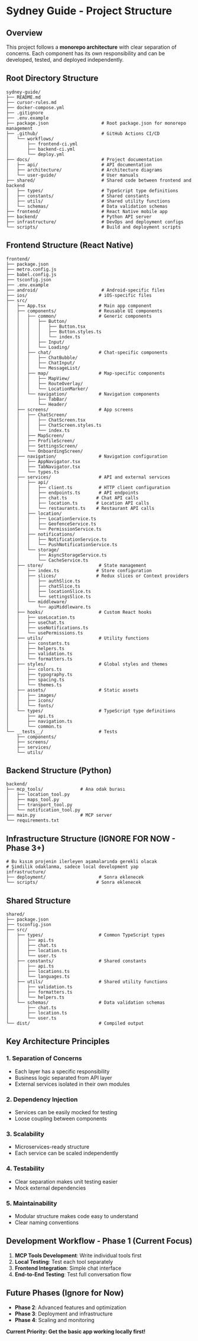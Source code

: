 # Sydney Guide - Project Structure

## Overview

This project follows a **monorepo architecture** with clear separation of concerns. Each component has its own responsibility and can be developed, tested, and deployed independently.

## Root Directory Structure

```
sydney-guide/
├── README.md
├── cursor-rules.md
├── docker-compose.yml
├── .gitignore
├── .env.example
├── package.json                    # Root package.json for monorepo management
├── .github/                        # GitHub Actions CI/CD
│   └── workflows/
│       ├── frontend-ci.yml
│       ├── backend-ci.yml
│       └── deploy.yml
├── docs/                           # Project documentation
│   ├── api/                        # API documentation
│   ├── architecture/               # Architecture diagrams
│   └── user-guide/                 # User manuals
├── shared/                         # Shared code between frontend and backend
│   ├── types/                      # TypeScript type definitions
│   ├── constants/                  # Shared constants
│   ├── utils/                      # Shared utility functions
│   └── schemas/                    # Data validation schemas
├── frontend/                       # React Native mobile app
├── backend/                        # Python API server
├── infrastructure/                 # DevOps and deployment configs
└── scripts/                        # Build and deployment scripts
```

## Frontend Structure (React Native)

```
frontend/
├── package.json
├── metro.config.js
├── babel.config.js
├── tsconfig.json
├── .env.example
├── android/                        # Android-specific files
├── ios/                           # iOS-specific files
├── src/
│   ├── App.tsx                    # Main app component
│   ├── components/                # Reusable UI components
│   │   ├── common/                # Generic components
│   │   │   ├── Button/
│   │   │   │   ├── Button.tsx
│   │   │   │   ├── Button.styles.ts
│   │   │   │   └── index.ts
│   │   │   ├── Input/
│   │   │   └── Loading/
│   │   ├── chat/                  # Chat-specific components
│   │   │   ├── ChatBubble/
│   │   │   ├── ChatInput/
│   │   │   └── MessageList/
│   │   ├── map/                   # Map-specific components
│   │   │   ├── MapView/
│   │   │   ├── RouteOverlay/
│   │   │   └── LocationMarker/
│   │   └── navigation/            # Navigation components
│   │       ├── TabBar/
│   │       └── Header/
│   ├── screens/                   # App screens
│   │   ├── ChatScreen/
│   │   │   ├── ChatScreen.tsx
│   │   │   ├── ChatScreen.styles.ts
│   │   │   └── index.ts
│   │   ├── MapScreen/
│   │   ├── ProfileScreen/
│   │   ├── SettingsScreen/
│   │   └── OnboardingScreen/
│   ├── navigation/                # Navigation configuration
│   │   ├── AppNavigator.tsx
│   │   ├── TabNavigator.tsx
│   │   └── types.ts
│   ├── services/                  # API and external services
│   │   ├── api/
│   │   │   ├── client.ts          # HTTP client configuration
│   │   │   ├── endpoints.ts       # API endpoints
│   │   │   ├── chat.ts           # Chat API calls
│   │   │   ├── location.ts       # Location API calls
│   │   │   └── restaurants.ts    # Restaurant API calls
│   │   ├── location/
│   │   │   ├── LocationService.ts
│   │   │   ├── GeofenceService.ts
│   │   │   └── PermissionService.ts
│   │   ├── notifications/
│   │   │   ├── NotificationService.ts
│   │   │   └── PushNotificationService.ts
│   │   └── storage/
│   │       ├── AsyncStorageService.ts
│   │       └── CacheService.ts
│   ├── store/                     # State management
│   │   ├── index.ts              # Store configuration
│   │   ├── slices/               # Redux slices or Context providers
│   │   │   ├── authSlice.ts
│   │   │   ├── chatSlice.ts
│   │   │   ├── locationSlice.ts
│   │   │   └── settingsSlice.ts
│   │   └── middleware/
│   │       └── apiMiddleware.ts
│   ├── hooks/                     # Custom React hooks
│   │   ├── useLocation.ts
│   │   ├── useChat.ts
│   │   ├── useNotifications.ts
│   │   └── usePermissions.ts
│   ├── utils/                     # Utility functions
│   │   ├── constants.ts
│   │   ├── helpers.ts
│   │   ├── validation.ts
│   │   └── formatters.ts
│   ├── styles/                    # Global styles and themes
│   │   ├── colors.ts
│   │   ├── typography.ts
│   │   ├── spacing.ts
│   │   └── themes.ts
│   ├── assets/                    # Static assets
│   │   ├── images/
│   │   ├── icons/
│   │   └── fonts/
│   └── types/                     # TypeScript type definitions
│       ├── api.ts
│       ├── navigation.ts
│       └── common.ts
└── __tests__/                     # Tests
    ├── components/
    ├── screens/
    ├── services/
    └── utils/
```

## Backend Structure (Python)

```
backend/
├── mcp_tools/              # Ana odak burası
│   ├── location_tool.py
│   ├── maps_tool.py
│   ├── transport_tool.py
│   └── notification_tool.py
├── main.py                 # MCP server
└── requirements.txt
```

## Infrastructure Structure (IGNORE FOR NOW - Phase 3+)

```
# Bu kısım projenin ilerleyen aşamalarında gerekli olacak
# Şimdilik odaklanma, sadece local development yap
infrastructure/
├── deployment/                    # Sonra eklenecek
└── scripts/                      # Sonra eklenecek
```

## Shared Structure

```
shared/
├── package.json
├── tsconfig.json
├── src/
│   ├── types/                     # Common TypeScript types
│   │   ├── api.ts
│   │   ├── chat.ts
│   │   ├── location.ts
│   │   └── user.ts
│   ├── constants/                 # Shared constants
│   │   ├── api.ts
│   │   ├── locations.ts
│   │   └── languages.ts
│   ├── utils/                     # Shared utility functions
│   │   ├── validation.ts
│   │   ├── formatters.ts
│   │   └── helpers.ts
│   └── schemas/                   # Data validation schemas
│       ├── chat.ts
│       ├── location.ts
│       └── user.ts
└── dist/                          # Compiled output
```

## Key Architecture Principles

### 1. **Separation of Concerns**

- Each layer has a specific responsibility
- Business logic separated from API layer
- External services isolated in their own modules

### 2. **Dependency Injection**

- Services can be easily mocked for testing
- Loose coupling between components

### 3. **Scalability**

- Microservices-ready structure
- Each service can be scaled independently

### 4. **Testability**

- Clear separation makes unit testing easier
- Mock external dependencies

### 5. **Maintainability**

- Modular structure makes code easy to understand
- Clear naming conventions

## Development Workflow - Phase 1 (Current Focus)

1. **MCP Tools Development**: Write individual tools first
2. **Local Testing**: Test each tool separately
3. **Frontend Integration**: Simple chat interface
4. **End-to-End Testing**: Test full conversation flow

## Future Phases (Ignore for Now)

- **Phase 2**: Advanced features and optimization
- **Phase 3**: Deployment and infrastructure
- **Phase 4**: Scaling and monitoring

**Current Priority: Get the basic app working locally first!**
